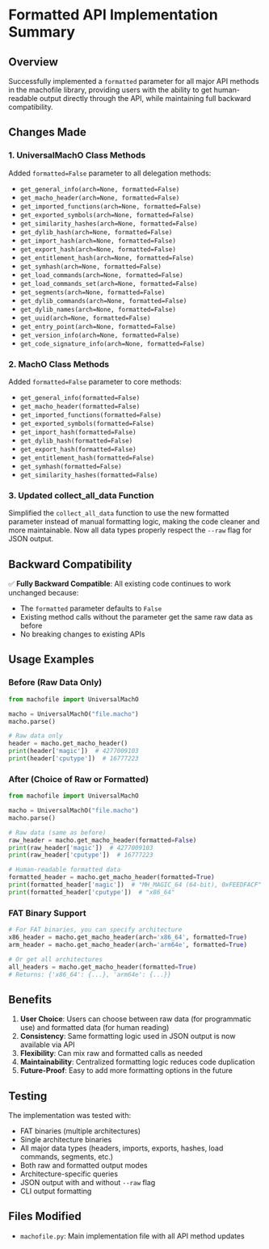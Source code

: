 # Formatted API Implementation Summary

## Overview

Successfully implemented a `formatted` parameter for all major API methods in the machofile library, providing users with the ability to get human-readable output directly through the API, while maintaining full backward compatibility.

## Changes Made

### 1. UniversalMachO Class Methods

Added `formatted=False` parameter to all delegation methods:

- `get_general_info(arch=None, formatted=False)`
- `get_macho_header(arch=None, formatted=False)`
- `get_imported_functions(arch=None, formatted=False)`
- `get_exported_symbols(arch=None, formatted=False)`
- `get_similarity_hashes(arch=None, formatted=False)`
- `get_dylib_hash(arch=None, formatted=False)`
- `get_import_hash(arch=None, formatted=False)`
- `get_export_hash(arch=None, formatted=False)`
- `get_entitlement_hash(arch=None, formatted=False)`
- `get_symhash(arch=None, formatted=False)`
- `get_load_commands(arch=None, formatted=False)`
- `get_load_commands_set(arch=None, formatted=False)`
- `get_segments(arch=None, formatted=False)`
- `get_dylib_commands(arch=None, formatted=False)`
- `get_dylib_names(arch=None, formatted=False)`
- `get_uuid(arch=None, formatted=False)`
- `get_entry_point(arch=None, formatted=False)`
- `get_version_info(arch=None, formatted=False)`
- `get_code_signature_info(arch=None, formatted=False)`

### 2. MachO Class Methods

Added `formatted=False` parameter to core methods:

- `get_general_info(formatted=False)`
- `get_macho_header(formatted=False)`
- `get_imported_functions(formatted=False)`
- `get_exported_symbols(formatted=False)`
- `get_import_hash(formatted=False)`
- `get_dylib_hash(formatted=False)`
- `get_export_hash(formatted=False)`
- `get_entitlement_hash(formatted=False)`
- `get_symhash(formatted=False)`
- `get_similarity_hashes(formatted=False)`

### 3. Updated collect_all_data Function

Simplified the `collect_all_data` function to use the new formatted parameter instead of manual formatting logic, making the code cleaner and more maintainable. Now all data types properly respect the `--raw` flag for JSON output.

## Backward Compatibility

✅ **Fully Backward Compatible**: All existing code continues to work unchanged because:
- The `formatted` parameter defaults to `False`
- Existing method calls without the parameter get the same raw data as before
- No breaking changes to existing APIs

## Usage Examples

### Before (Raw Data Only)
```python
from machofile import UniversalMachO

macho = UniversalMachO("file.macho")
macho.parse()

# Raw data only
header = macho.get_macho_header()
print(header['magic'])  # 4277009103
print(header['cputype'])  # 16777223
```

### After (Choice of Raw or Formatted)
```python
from machofile import UniversalMachO

macho = UniversalMachO("file.macho")
macho.parse()

# Raw data (same as before)
raw_header = macho.get_macho_header(formatted=False)
print(raw_header['magic'])  # 4277009103
print(raw_header['cputype'])  # 16777223

# Human-readable formatted data
formatted_header = macho.get_macho_header(formatted=True)
print(formatted_header['magic'])  # "MH_MAGIC_64 (64-bit), 0xFEEDFACF"
print(formatted_header['cputype'])  # "x86_64"
```

### FAT Binary Support
```python
# For FAT binaries, you can specify architecture
x86_header = macho.get_macho_header(arch='x86_64', formatted=True)
arm_header = macho.get_macho_header(arch='arm64e', formatted=True)

# Or get all architectures
all_headers = macho.get_macho_header(formatted=True)
# Returns: {'x86_64': {...}, 'arm64e': {...}}
```

## Benefits

1. **User Choice**: Users can choose between raw data (for programmatic use) and formatted data (for human reading)
2. **Consistency**: Same formatting logic used in JSON output is now available via API
3. **Flexibility**: Can mix raw and formatted calls as needed
4. **Maintainability**: Centralized formatting logic reduces code duplication
5. **Future-Proof**: Easy to add more formatting options in the future

## Testing

The implementation was tested with:
- FAT binaries (multiple architectures)
- Single architecture binaries
- All major data types (headers, imports, exports, hashes, load commands, segments, etc.)
- Both raw and formatted output modes
- Architecture-specific queries
- JSON output with and without `--raw` flag
- CLI output formatting

## Files Modified

- `machofile.py`: Main implementation file with all API method updates 